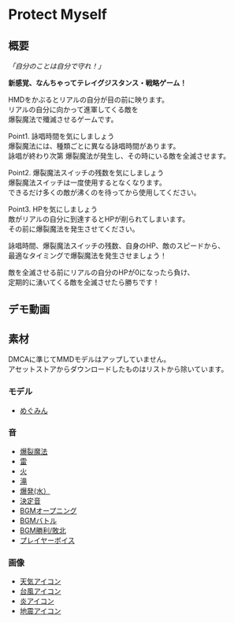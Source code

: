 # Protect Myself

## 概要

_「自分のことは自分で守れ！」_  

__新感覚、なんちゃってテレイグジスタンス・戦略ゲーム！__  

HMDをかぶるとリアルの自分が目の前に映ります。  
リアルの自分に向かって進軍してくる敵を  
爆裂魔法で殲滅させるゲームです。  

  
Point1. 詠唱時間を気にしましょう  
爆裂魔法には、種類ごとに異なる詠唱時間があります。  
詠唱が終わり次第 爆裂魔法が発生し、その時にいる敵を全滅させます。  

Point2. 爆裂魔法スイッチの残数を気にしましょう  
爆裂魔法スイッチは一度使用するとなくなります。  
できるだけ多くの敵が沸くのを待ってから使用してください。  

Point3. HPを気にしましょう  
敵がリアルの自分に到達するとHPが削られてしまいます。  
その前に爆裂魔法を発生させてください。  
  

詠唱時間、爆裂魔法スイッチの残数、自身のHP、敵のスピードから、  
最適なタイミングで爆裂魔法を発生させましょう！  

敵を全滅させる前にリアルの自分のHPが0になったら負け、  
定期的に湧いてくる敵を全滅させたら勝ちです！  


## デモ動画




## 素材

DMCAに準じてMMDモデルはアップしていません。  
アセットストアからダウンロードしたものはリストから除いています。  


### モデル

- [めぐみん](https://bowlroll.net/file/111502)


### 音

- [爆裂魔法](https://soundeffect-lab.info/sound/battle/)
- [雷](https://on-jin.com/sound/kan.php?kate=%E9%9B%B7)
- [火](https://on-jin.com/sound/listshow.php?pagename=kan&title=%E7%81%BD%E5%AE%B3%E3%83%BB%E7%81%AB%E5%B1%B1%E3%83%9E%E3%82%B0%E3%83%9E&janl=%E7%92%B0%E5%A2%83%E7%B3%BB%E9%9F%B3&bunr=%E7%81%AB%E5%B1%B1&kate=%E7%81%AB)
- [滝](https://on-jin.com/sound/listshow.php?pagename=kan&title=%E6%BB%9D&janl=%E7%92%B0%E5%A2%83%E7%B3%BB%E9%9F%B3&bunr=%E5%B7%9D&kate=%E6%B0%B4)
- [爆発(水）](http://commons.nicovideo.jp/material/nc85041)
- [決定音](https://soundeffect-lab.info/sound/button/)
- [BGMオープニング](https://maoudamashii.jokersounds.com/list/game5.html)
- [BGMバトル](https://maoudamashii.jokersounds.com/list/bgm10.html)
- [BGM勝利/敗北](https://maoudamashii.jokersounds.com/list/game17.html)
- [プレイヤーボイス](https://soundeffect-lab.info/sound/voice/game.html)


### 画像

- [天気アイコン](https://jp.freepik.com/index.php?goto=8&page=&cat=weather&type=iconos)
- [台風アイコン](http://icooon-mono.com/16041-%E5%8F%B0%E9%A2%A8%E3%81%AE%E3%83%95%E3%83%AA%E3%83%BC%E7%B4%A0%E6%9D%90/)
- [炎アイコン](http://icooon-mono.com/16105-%E7%82%8E%E3%82%A2%E3%82%A4%E3%82%B3%E3%83%B3/)
- [地震アイコン](http://icooon-mono.com/15889-%E5%9C%B0%E9%9C%87%E3%82%A2%E3%82%A4%E3%82%B3%E3%83%B31/)
